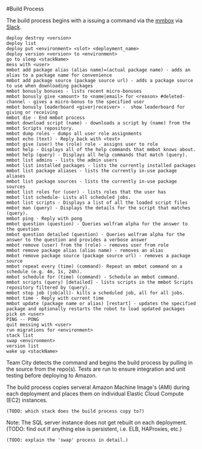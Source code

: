#Build Process

The build process begins with a issuing a command via the [mmbox](https://github.com/mmbot/mmbot) via [Slack](https://slack.com/).

```
deploy destroy <version>
deploy list
deploy put <environment> <slot> <deployment_name>
deploy version <version> to <environment>
go to sleep <stackName>
mess with <user>
mmbot add package alias (alias name)=(actual package name) - adds an alias to a package name for convenience
mmbot add package source (package source url) - adds a package source to use when downloading packages
mmbot bonusly bonuses - lists recent micro-bonuses
mmbot bonusly give <amount> to <name|email> for <reason> #deleted-channel - gives a micro-bonus to the specified user
mmbot bonusly leaderboard <giver|receiver> -  show leaderboard for giving or receiving
mmbot die - End mmbot process
mmbot download script (name) - downloads a script by (name) from the mmbot Scripts repository.
mmbot dump roles - dumps all user role assignments
mmbot echo (text) - Reply back with <text>
mmbot give (user) the (role) role - assigns user to role
mmbot help - Displays all of the help commands that mmbot knows about.
mmbot help (query) - Displays all help commands that match (query).
mmbot list admins - lists the admin users
mmbot list installed packages - lists the currently installed packages
mmbot list package aliases - lists the currently in-use package aliases
mmbot list package sources - lists the currently in-use package sources
mmbot list roles for (user) - lists roles that the user has
mmbot list schedule- Lists all scheduled jobs.
mmbot list scripts - Displays a list of all the loaded script files
mmbot man (query) - Displays the details for the script that matches (query).
mmbot ping - Reply with pong
mmbot question (question) - Queries wolfram alpha for the answer to the question
mmbot question detailed (question) - Queries wolfram alpha for the answer to the question and provides a verbose answer
mmbot remove (user) from the (role) - removes user from role
mmbot remove package alias (alias name) - removes an alias
mmbot remove package source (package source url) - removes a package source
mmbot repeat every (time) (command)- Repeat an mmbot command on a schedule (e.g. 4m, 1s, 24h).
mmbot schedule for (time) (command) - Schedule an mmbot command.
mmbot scripts (query) [detailed] - lists scripts in the mmbot Scripts repository filtered by (query).
mmbot stop job (job|all)- kills a scheduled job, all for all jobs.
mmbot time - Reply with current time
mmbot update (package name or alias) [restart] - updates the specified package and optionally restarts the robot to load updated packages
pick on <user>
PING -- PONG
quit messing with <user>
run migrations for <environment>
stack list
swap <environment>
version list
wake up <stackName>
```

Team City detects the command and begins the build process by pulling in the source from the repo(s). Tests are run to ensure integration and unit testing before deploying to Amazon.

The build process copies serveral Amazon Machine Image's (AMI) during each deployment and places them on individual Elastic Cloud Compute (EC2) instances.

`(TODO: which stack does the build process copy to?)`

Note: The SQL server instance does not get rebuilt on each deployment. (TODO: find out if anything else is persistent, i.e. ELB, HAProxies, etc.)

`(TODO: explain the 'swap' process in detail.)`

